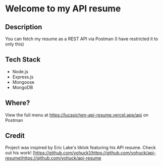 # Welcome to my API resume
## Description
You can fetch my resume as a REST API via Postman (I have restricted it to only this)

## Tech Stack
- Node.js
- Express.js
- Mongoose
- MongoDB

## Where?
View the full menu at https://lucasichen-api-resume.vercel.app/api on Postman

## Credit
Project was inspired by Eric Lake's tiktok featuring his API resume. Check out his work! [https://github.com/yohuck](https://github.com/yohuck/api-resume)https://github.com/yohuck/api-resume
